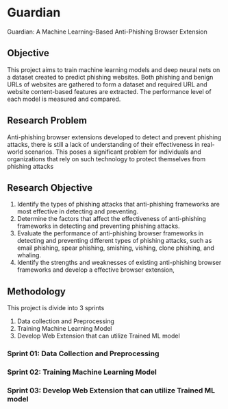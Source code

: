 # Guardian
Guardian: A Machine Learning-Based Anti-Phishing Browser Extension

## Objective
This project aims to train machine learning models and deep neural nets on a dataset created to predict phishing websites. Both phishing and benign URLs of websites are gathered to form a dataset and required URL and website content-based features are extracted. The performance level of each model is measured and compared.

## Research Problem
Anti-phishing browser extensions developed to detect and prevent phishing attacks, there is still a lack of understanding of their effectiveness in real-world scenarios. This poses a significant problem for individuals and organizations that rely on such technology to protect themselves from phishing attacks

## Research Objective
1.	Identify the types of phishing attacks that anti-phishing frameworks are most effective in detecting and preventing.
2.	Determine the factors that affect the effectiveness of anti-phishing frameworks in detecting and preventing phishing attacks.
3.	Evaluate the performance of anti-phishing browser frameworks in detecting and preventing different types of phishing attacks, such as email phishing, spear phishing, smishing, vishing, clone phishing, and whaling.
4.	Identify the strengths and weaknesses of existing anti-phishing browser frameworks and develop a effective browser extension,

## Methodology
This project is divide into 3 sprints
1. Data collection and Preprocessing
2. Training Machine Learning Model
3. Develop Web Extension that can utilize Trained ML model

### Sprint 01: Data Collection and Preprocessing

### Sprint 02: Training Machine Learning Model

### Sprint 03: Develop Web Extension that can utilize Trained ML model



